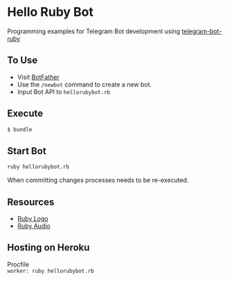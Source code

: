 # Hello Ruby Bot
<p>Programming examples for Telegram Bot development using <a href="https://github.com/atipugin/telegram-bot-ruby">telegram-bot-ruby</a></p>

## To Use
<ul>
    <li>Visit <a href="https://t.me/botfather">BotFather</a></li>
    <li>Use the <code>/newbot</code> command to create a new bot.</li>
    <li>Input Bot API to <code>hellorubybot.rb</code></li>
</ul>

## Execute
```bash
$ bundle
```
## Start Bot
```bash
ruby hellorubybot.rb
```
When committing changes processes needs to be re-executed.

## Resources
<ul>
    <li><a href="https://www.ruby-lang.org/en/about/logo/">Ruby Logo</a></li>
    <li><a href="https://freesound.org/people/pepezabala/sounds/122920/">Ruby Audio</a></li>
</ul>

## Hosting on Heroku
Procfile<br>
<code>worker: ruby hellorubybot.rb</code>
